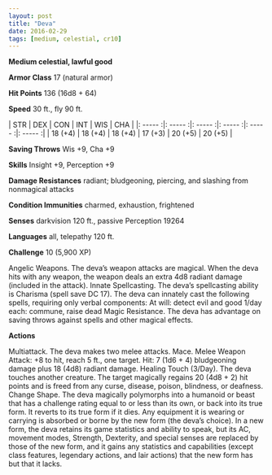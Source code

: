 ```yaml
---
layout: post
title: "Deva"
date: 2016-02-29
tags: [medium, celestial, cr10]
---
```


**Medium celestial, lawful good**

**Armor Class** 17 (natural armor)

**Hit Points** 136 (16d8 + 64)

**Speed** 30 ft., fly 90 ft.

|   STR   |   DEX   |   CON   |   INT   |   WIS   |   CHA   |
|: ----- :|: ----- :|: ----- :|: ----- :|: ----- :|: ----- :|
| 18 (+4) | 18 (+4) | 18 (+4) | 17 (+3) | 20 (+5) | 20 (+5) |

**Saving Throws** Wis +9, Cha +9 

**Skills** Insight +9, Perception +9 

**Damage Resistances** radiant; bludgeoning, piercing, and slashing from nonmagical attacks 

**Condition Immunities** charmed, exhaustion, frightened 

**Senses** darkvision 120 ft., passive Perception 19264 

**Languages** all, telepathy 120 ft. 

**Challenge** 10 (5,900 XP)

 Angelic Weapons. The deva’s weapon attacks are magical. When the deva hits with any weapon, the weapon deals an extra 4d8 radiant damage (included in the attack). Innate Spellcasting. The deva’s spellcasting ability is Charisma (spell save DC 17). The deva can innately cast the following spells, requiring only verbal components: At will: detect evil and good 1/day each: commune, raise dead Magic Resistance. The deva has advantage on saving throws against spells and other magical effects. 

**Actions** 

Multiattack. The deva makes two melee attacks. Mace. Melee Weapon Attack: +8 to hit, reach 5 ft., one target. Hit: 7 (1d6 + 4) bludgeoning damage plus 18 (4d8) radiant damage. Healing Touch (3/Day). The deva touches another creature. The target magically regains 20 (4d8 + 2) hit points and is freed from any curse, disease, poison, blindness, or deafness. Change Shape. The deva magically polymorphs into a humanoid or beast that has a challenge rating equal to or less than its own, or back into its true form. It reverts to its true form if it dies. Any equipment it is wearing or carrying is absorbed or borne by the new form (the deva’s choice). In a new form, the deva retains its game statistics and ability to speak, but its AC, movement modes, Strength, Dexterity, and special senses are replaced by those of the new form, and it gains any statistics and capabilities (except class features, legendary actions, and lair actions) that the new form has but that it lacks.